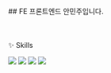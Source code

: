 <!-- ### Hi there 👋 -->
<br/>
<br/>
<br/>
<br/>
## FE 프론트엔드 안민주입니다.  
  <br/>
  <br/>
  <br/>
  <br/>
✨ Skills  
  
<img src="https://img.shields.io/badge/javascript-F7DF1E?style=for-the-badge&logo=javascript&logoColor=white"> <img src="https://img.shields.io/badge/react-B32629?style=for-the-badge&logo=react&logoColor=white"> <img src="https://img.shields.io/badge/html5-E34F26?style=for-the-badge&logo=html5&logoColor=white"> <img src="https://img.shields.io/badge/css3-1572B6?style=for-the-badge&logo=css3&logoColor=white">
<br/>
<br/>
<br/>
<br/>





<!--

<img src="https://img.shields.io/badge/표시할이름-색상?style=for-the-badge&logo=기술스택아이콘&logoColor=white">

**anminjoo/anminjoo** is a ✨ _special_ ✨ repository because its `README.md` (this file) appears on your GitHub profile.

Here are some ideas to get you started:

- 🔭 I’m currently working on ...
- 🌱 I’m currently learning ...
- 👯 I’m looking to collaborate on ...
- 🤔 I’m looking for help with ...
- 💬 Ask me about ...
- 📫 How to reach me: ...
- 😄 Pronouns: ...
- ⚡ Fun fact: ...
-->
